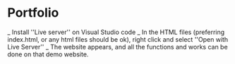 ﻿# Portfolio
 
_ Install ''Live server'' on Visual Studio code
_ In the HTML files (preferring index.html, or any html files should be ok), right click and select ''Open with Live Server''
_ The website appears, and all the functions and works can be done on that demo website.
